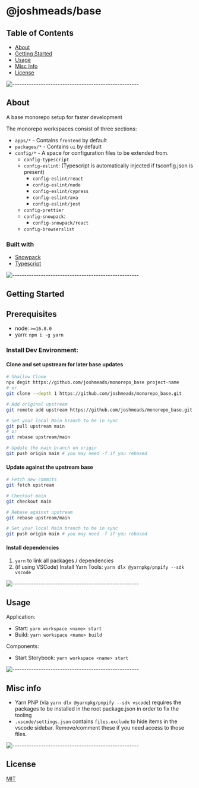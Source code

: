 # @joshmeads/base


## Table of Contents

- [About](#about)
- [Getting Started](#getting_started)
- [Usage](#usage)
- [Misc Info](#misc-info)
- [License](#license)

![-----------------------------------------------------](https://raw.githubusercontent.com/andreasbm/readme/master/assets/lines/rainbow.png)
## About <a name = "about"></a>

A base monorepo setup for faster development

The monorepo workspaces consist of three sections:
  - `apps/*` - Contains `frontend` by default
  - `packages/*` - Contains `ui` by default
  - `config/*` - A space for configuration files to be extended from.
    - `config-typescript`
    - `config-eslint`: (Typescript is automatically injected if tsconfig.json is present)
      - `config-eslint/react`
      - `config-eslint/node`
      - `config-eslint/cypress`
      - `config-eslint/ava`
      - `config-eslint/jest`
    - `config-prettier`
    - `config-snowpack`:
      - `config-snowpack/react`
    - `config-browserslist`

### Built with
- [Snowpack](https://www.snowpack.dev/)
- [Typescript](https://www.typescriptlang.org/)

![-----------------------------------------------------](https://raw.githubusercontent.com/andreasbm/readme/master/assets/lines/rainbow.png)
## Getting Started <a name = "getting_started"></a>

## Prerequisites

- node: `>=16.0.0`
- yarn: `npm i -g yarn`

### Install Dev Environment:

#### Clone and set upstream for later base updates
  ```bash
  # Shallow Clone
  npx degit https://github.com/joshmeads/monorepo_base project-name
  # or
  git clone -–depth 1 https://github.com/joshmeads/monorepo_base.git

  # Add original upstream
  git remote add upstream https://github.com/joshmeads/monorepo_base.git

  # Set your local Main branch to be in sync
  git pull upstream main
  # or
  git rebase upstream/main

  # Update the main branch on origin
  git push origin main # you may need -f if you rebased
  ```

#### Update against the upstream base
```bash
# Fetch new commits
git fetch upstream

# Checkout main
git checkout main

# Rebase against upstream
git rebase upstream/main

# Set your local Main branch to be in sync
git push origin main # you may need -f if you rebased
```

#### Install dependencies
1. `yarn` to link all packages / dependencies
2. (if using VSCode) Install Yarn Tools: `yarn dlx @yarnpkg/pnpify --sdk vscode`

![-----------------------------------------------------](https://raw.githubusercontent.com/andreasbm/readme/master/assets/lines/rainbow.png)
## Usage <a name = "usage"></a>

Application:
- Start: `yarn workspace <name> start`
- Build: `yarn workspace <name> build`

Components:
- Start Storybook: `yarn workspace <name> start`

![-----------------------------------------------------](https://raw.githubusercontent.com/andreasbm/readme/master/assets/lines/rainbow.png)
## Misc info <a name = "misc-info"></a>
- Yarn PNP (via `yarn dlx @yarnpkg/pnpify --sdk vscode`) requires the packages to be installed in the root package.json in order to fix the tooling
- `.vscode/settings.json` contains `files.exclude` to hide items in the vscode sidebar. Remove/comment these if you need access to those files.



![-----------------------------------------------------](https://raw.githubusercontent.com/andreasbm/readme/master/assets/lines/rainbow.png)
## License <a name = "license"></a>
[MIT](https://choosealicense.com/licenses/mit/)
